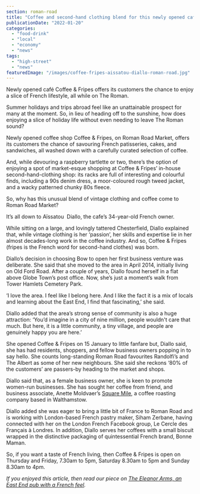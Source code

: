 ```yaml
---
section: roman-road
title: "Coffee and second-hand clothing blend for this newly opened café"
publicationDate: "2022-01-20"
categories: 
  - "food-drink"
  - "local"
  - "economy"
  - "news"
tags: 
  - "high-street"
  - "news"
featuredImage: "/images/coffee-fripes-aissatou-diallo-roman-road.jpg"
---
```


Newly opened café Coffee & Fripes offers its customers the chance to enjoy a slice of French lifestyle, all while on The Roman.

Summer holidays and trips abroad feel like an unattainable prospect for many at the moment. So, in lieu of heading off to the sunshine, how does enjoying a slice of holiday life without even needing to leave The Roman sound?

Newly opened coffee shop Coffee & Fripes, on Roman Road Market, offers its customers the chance of savouring French patisseries, cakes, and sandwiches, all washed down with a carefully curated selection of coffee.

And, while devouring a raspberry tartlette or two, there’s the option of enjoying a spot of market-esque shopping at Coffee & Fripes’ in-house second-hand-clothing shop: its racks are full of interesting and colourful finds, including a 90s denim dress, a moor-coloured rough tweed jacket, and a wacky patterned chunky 80s fleece. 

So, why has this unusual blend of vintage clothing and coffee come to Roman Road Market?

It’s all down to Aïssatou  Diallo, the cafe’s 34-year-old French owner.

While sitting on a large, and lovingly tattered Chesterfield, Diallo explained that, while vintage clothing is her ‘passion’, her skills and expertise lie in her almost decades-long work in the coffee industry. And so, Coffee & Fripes (fripes is the French word for ​​second-hand clothes) was born.

Diallo’s decision in choosing Bow to open her first business venture was deliberate. She said that she moved to the area in April 2014, initially living on Old Ford Road. After a couple of years, Diallo found herself in a flat above Globe Town’s post office. Now, she’s just a moment’s walk from Tower Hamlets Cemetery Park. 

‘I love the area. I feel like I belong here. And I like the fact it is a mix of locals and learning about the East End, I find that fascinating,’ she said.

Diallo added that the area’s strong sense of community is also a huge attraction: ‘You’d imagine in a city of nine million, people wouldn't care that much. But here, it is a little community, a tiny village, and people are genuinely happy you are here.’

She opened Coffee & Fripes on 15 January to little fanfare but, Diallo said, she has had residents, shoppers, and fellow business owners popping in to say hello. She counts long-standing Roman Road favourites Randolfi’s and The Albert as some of her new neighbours. She said she reckons ‘80% of the customers’ are passers-by heading to the market and shops. 

Diallo said that, as a female business owner, she is keen to promote women-run businesses. She has sought her coffee from friend, and business associate, Anette Moldvaer’s [Square Mile](https://shop.squaremilecoffee.com/), a coffee roasting company based in Walthamstow. 

Diallo added she was eager to bring a little bit of France to Roman Road and is working with London-based French pastry maker, Siham Zerbane, having connected with her on the London French Facebook group, Le Cercle des Français à Londres. In addition, Diallo serves her coffees with a small biscuit wrapped in the distinctive packaging of quintessential French brand, Bonne Maman. 

So, if you want a taste of French living, then Coffee & Fripes is open on Thursday and Friday, 7.30am to 5pm, Saturday 8.30am to 5pm and Sunday 8.30am to 4pm.

_If you enjoyed this article, then read our piece on [The Eleanor Arms, an East End pub with a French feel](https://romanroadlondon.com/eleanor-arms-pub/)._

